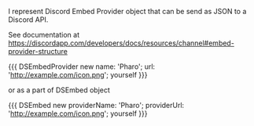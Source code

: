 I represent Discord Embed Provider object that can be send as JSON to a Discord  API.

See documentation at https://discordapp.com/developers/docs/resources/channel#embed-provider-structure

{{{
DSEmbedProvider new 
	name: 'Pharo';
	url: 'http://example.com/icon.png';
	yourself
}}}

or as a part of DSEmbed object

{{{
DSEmbed new 
	providerName: 'Pharo';
	providerUrl: 'http://example.com/icon.png';
	yourself
}}}
